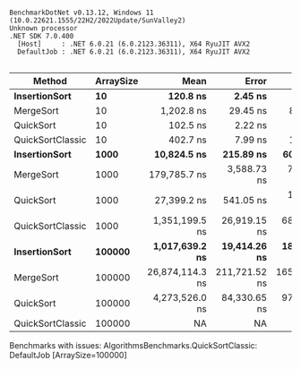 ```

BenchmarkDotNet v0.13.12, Windows 11 (10.0.22621.1555/22H2/2022Update/SunValley2)
Unknown processor
.NET SDK 7.0.400
  [Host]     : .NET 6.0.21 (6.0.2123.36311), X64 RyuJIT AVX2
  DefaultJob : .NET 6.0.21 (6.0.2123.36311), X64 RyuJIT AVX2


```
| Method           | ArraySize | Mean            | Error         | StdDev        | Gen0       | Gen1      | Gen2      | Allocated  |
|----------------- |---------- |----------------:|--------------:|--------------:|-----------:|----------:|----------:|-----------:|
| **InsertionSort**    | **10**        |        **120.8 ns** |       **2.45 ns** |       **5.81 ns** |          **-** |         **-** |         **-** |          **-** |
| MergeSort        | 10        |      1,202.8 ns |      29.45 ns |      86.37 ns |     0.4959 |         - |         - |     3120 B |
| QuickSort        | 10        |        102.5 ns |       2.22 ns |       6.54 ns |          - |         - |         - |          - |
| QuickSortClassic | 10        |        402.7 ns |       7.99 ns |      15.58 ns |          - |         - |         - |          - |
| **InsertionSort**    | **1000**      |     **10,824.5 ns** |     **215.89 ns** |     **601.82 ns** |          **-** |         **-** |         **-** |          **-** |
| MergeSort        | 1000      |    179,785.7 ns |   3,588.73 ns |   7,725.12 ns |    73.4863 |         - |         - |   461520 B |
| QuickSort        | 1000      |     27,399.2 ns |     541.05 ns |   1,042.42 ns |          - |         - |         - |          - |
| QuickSortClassic | 1000      |  1,351,199.5 ns |  26,919.15 ns |  68,028.12 ns |          - |         - |         - |        1 B |
| **InsertionSort**    | **100000**    |  **1,017,639.2 ns** |  **19,414.26 ns** |  **18,160.11 ns** |          **-** |         **-** |         **-** |        **2 B** |
| MergeSort        | 100000    | 26,874,114.3 ns | 211,721.52 ns | 165,298.24 ns | 10093.7500 | 1218.7500 | 1156.2500 | 60157414 B |
| QuickSort        | 100000    |  4,273,526.0 ns |  84,330.65 ns |  97,115.31 ns |          - |         - |         - |        5 B |
| QuickSortClassic | 100000    |              NA |            NA |            NA |         NA |        NA |        NA |         NA |

Benchmarks with issues:
  AlgorithmsBenchmarks.QuickSortClassic: DefaultJob [ArraySize=100000]
